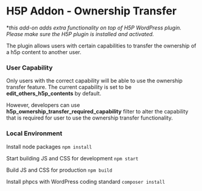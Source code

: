 # H5P Addon - Ownership Transfer
**this add-on adds extra functionality on top of H5P WordPress plugin. Please make sure the H5P plugin is installed and activated.*

The plugin allows users with certain capabilities to transfer the ownership of a h5p content to another user. 
### User Capability
Only users with the correct capability will be able to use the ownership transfer feature.
The current capability is set to be **edit_others_h5p_contents** by default.

However, developers can use **h5p_ownership_transfer_required_capability** filter to alter the capability that is required for user to use the ownership transfer functionality.

### Local Environment
Install node packages
`npm install`

Start building JS and CSS for development
`npm start`

Build JS and CSS for production
`npm build`

Install phpcs with WordPress coding standard
`composer install`